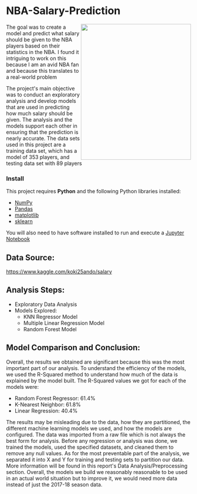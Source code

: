 # NBA-Salary-Prediction
<img width="300" height="370" src="https://user-images.githubusercontent.com/94552522/151256246-763c57e0-7193-48b4-ba39-8d319c68a233.png" align=right>

The goal was to create a model and predict what salary should be given to the NBA players based on their statistics in the NBA. 
I found it intriguing to work on this because I am an avid NBA fan and because this translates to a  real-world problem 

The project's main objective was to conduct an exploratory analysis and develop models that are used in predicting how much salary should be given. The analysis and the models support each other in ensuring that the prediction is nearly accurate. The data sets used in this project are a training data set, which has a model of 353 players, and testing data set with 89 players


### Install

This project requires **Python** and the following Python libraries installed:

- [NumPy](http://www.numpy.org/)
- [Pandas](http://pandas.pydata.org/)
- [matplotlib](http://matplotlib.org/)
- [sklearn](https://scikit-learn.org)

You will also need to have software installed to run and execute a [Jupyter Notebook](http://ipython.org/notebook.html)

## Data Source:

https://www.kaggle.com/koki25ando/salary


## Analysis Steps:

- Exploratory Data Analysis
- Models Explored:
  - KNN Regressor Model
  - Multiple Linear Regression Model
  - Random Forest Model
 

## Model Comparison and Conclusion:

Overall, the results we obtained are significant because this was the most important part of our analysis. To understand the efficiency of the models, we used the R-Squared method to understand how much of the data is explained by the model built. The R-Squared values we got for each of the models were:

- Random Forest Regressor: 61.4%
- K-Nearest Neighbor: 61.8%
- Linear Regression: 40.4%

The results may be misleading due to the data, how they are partitioned, the different machine learning models we used, and how the models are configured. The data was imported from a raw file which is not always the best form for analysis. Before any regression or analysis was done, we trained the models, used the specified datasets, and cleaned them to remove any null values. As for the most preventable part of the analysis, we separated it into X and Y for training and testing sets to partition our data. More information will be found in this report's Data Analysis/Preprocessing section. Overall, the models we build we reasonably reasonable to be used in an actual world situation but to improve it, we would need more data instead of just the 2017-18 season data. 


